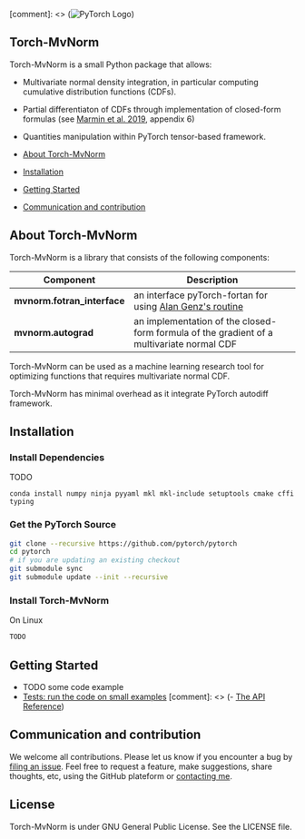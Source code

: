 [comment]: <>  (![PyTorch Logo](https://github.com/pytorch/pytorch/blob/master/docs/source/_static/img/pytorch-logo-dark.png))

Torch-MvNorm
--------------------------------------------------------------------------------

Torch-MvNorm is a small Python package that allows:

- Multivariate normal density integration, in particular computing cumulative distribution functions (CDFs).
- Partial differentiaton of CDFs through implementation of closed-form formulas (see [Marmin et al. 2019](https://hal.archives-ouvertes.fr/hal-01133220v4/document), appendix 6)
- Quantities manipulation within PyTorch tensor-based framework.

- [About Torch-MvNorm](#about-torch-mvnorm)
- [Installation](#installation)
- [Getting Started](#getting-started)
- [Communication and contribution](#communication-and-contribution)



## About Torch-MvNorm

Torch-MvNorm is a library that consists of the following components:

| Component | Description |
| ---- | --- |
| **mvnorm.fotran_interface** | an interface pyTorch-fortan for using [Alan Genz's routine](http://www.math.wsu.edu/faculty/genz/software/fort77/mvndstpack.f) |
| **mvnorm.autograd** | an implementation of the closed-form formula of the gradient of a multivariate normal CDF |

Torch-MvNorm can be used as a machine learning research tool for optimizing functions that requires multivariate normal CDF.

Torch-MvNorm has minimal overhead as it integrate PyTorch autodiff framework.


## Installation

### Install Dependencies

TODO
```
conda install numpy ninja pyyaml mkl mkl-include setuptools cmake cffi typing
```


### Get the PyTorch Source
```bash
git clone --recursive https://github.com/pytorch/pytorch
cd pytorch
# if you are updating an existing checkout
git submodule sync
git submodule update --init --recursive
```

### Install Torch-MvNorm
On Linux
```bash
TODO
```


## Getting Started

- TODO some code example
- [Tests: run the code on small examples](https://github.com/TODO)
[comment]: <>  (- [The API Reference](https://TODO))


## Communication and contribution

We welcome all contributions. Please let us know if you encounter a bug by [filing an issue](https://github.com/TODO).
Feel free to request a feature, make suggestions, share thoughts, etc, using the GitHub plateform or [contacting me](mailto:marmin-public@mailbox.org).


## License

Torch-MvNorm is under GNU General Public License. See the LICENSE file.
